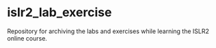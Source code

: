 # islr2_lab_exercise
Repository for archiving the labs and exercises while learning the ISLR2 online course. 
